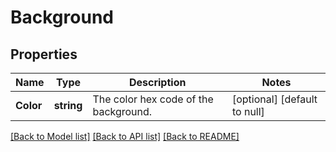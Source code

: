 # Background

## Properties
Name | Type | Description | Notes
------------ | ------------- | ------------- | -------------
**Color** | **string** | The color hex code of the background. | [optional] [default to null]

[[Back to Model list]](../README.md#documentation-for-models) [[Back to API list]](../README.md#documentation-for-api-endpoints) [[Back to README]](../README.md)

